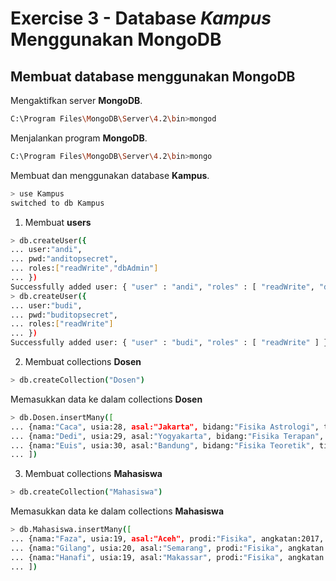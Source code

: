 # Exercise 3 - Database *Kampus* Menggunakan MongoDB

## Membuat database menggunakan MongoDB

Mengaktifkan server **MongoDB**.
```bash
C:\Program Files\MongoDB\Server\4.2\bin>mongod
```


Menjalankan program **MongoDB**.
```bash
C:\Program Files\MongoDB\Server\4.2\bin>mongo
```


Membuat dan menggunakan database **Kampus**.
```bash
> use Kampus
switched to db Kampus
```


1. Membuat **users**
```bash
> db.createUser({
... user:"andi",
... pwd:"anditopsecret",
... roles:["readWrite","dbAdmin"]
... })
Successfully added user: { "user" : "andi", "roles" : [ "readWrite", "dbAdmin" ] }
> db.createUser({
... user:"budi",
... pwd:"buditopsecret",
... roles:["readWrite"]
... })
Successfully added user: { "user" : "budi", "roles" : [ "readWrite" ] }
```


2. Membuat collections **Dosen**
```bash
> db.createCollection("Dosen")
```

  Memasukkan data ke dalam collections **Dosen**
```bash
> db.Dosen.insertMany([
... {nama:"Caca", usia:28, asal:"Jakarta", bidang:"Fisika Astrologi", titel:"S2", status:"Honorer", nip:123, matkul:["Metrologi", "Kosmologi", "Kalkulus"]},
... {nama:"Dedi", usia:29, asal:"Yogyakarta", bidang:"Fisika Terapan", titel:"S3", status:"PNS", nip:456, matkul:["Instrumentasi", "Elektronika", "Fisika Dasar"]},
... {nama:"Euis", usia:30, asal:"Bandung", bidang:"Fisika Teoretik", titel:"S1", status:"Honorer", nip:789, matkul:["Fisika Dasar", "Fisika Modern", "Kalkulus"]}
... ])
```


3. Membuat collections **Mahasiswa**
```bash
> db.createCollection("Mahasiswa")
```

  Memasukkan data ke dalam collections **Mahasiswa**
```bash
> db.Mahasiswa.insertMany([
... {nama:"Faza", usia:19, asal:"Aceh", prodi:"Fisika", angkatan:2017, nim:123},
... {nama:"Gilang", usia:20, asal:"Semarang", prodi:"Fisika", angkatan:2017, nim:456},
... {nama:"Hanafi", usia:19, asal:"Makassar", prodi:"Fisika", angkatan:2017, nim:789}
... ])
```
